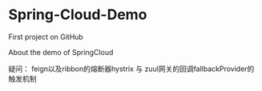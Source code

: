 # Spring-Cloud-Demo


First project on GitHub

About the demo of SpringCloud

疑问：
    feign以及ribbon的熔断器hystrix 与 zuul网关的回调fallbackProvider的触发机制